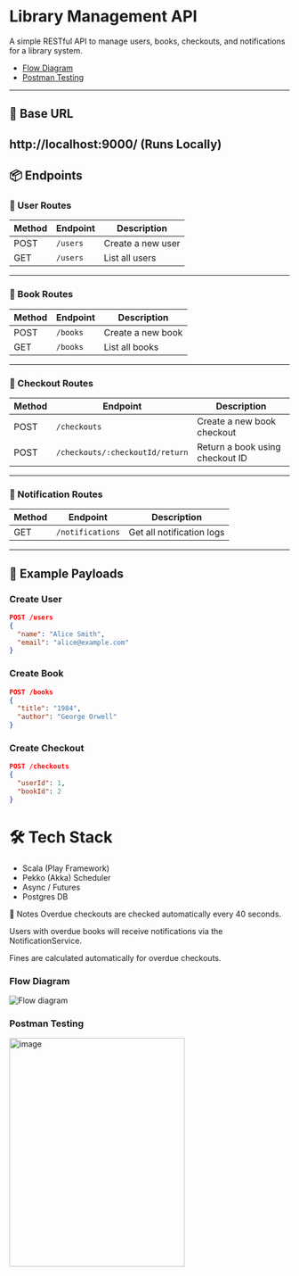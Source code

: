 
# Library Management API

A simple RESTful API to manage users, books, checkouts, and notifications for a library system.
- [Flow Diagram](#flow-diagram)
- [Postman Testing](#postman-testing)
---
## 🔗 Base URL

http://localhost:9000/ (Runs Locally)
---
## 📦 Endpoints

### 👤 User Routes

| Method | Endpoint     | Description       |
|--------|--------------|-------------------|
| POST   | `/users`     | Create a new user |
| GET    | `/users`     | List all users    |

---

### 📘 Book Routes

| Method | Endpoint     | Description         |
|--------|--------------|---------------------|
| POST   | `/books`     | Create a new book   |
| GET    | `/books`     | List all books      |

---

### 🔄 Checkout Routes

| Method | Endpoint                              | Description                          |
|--------|----------------------------------------|--------------------------------------|
| POST   | `/checkouts`                          | Create a new book checkout           |
| POST   | `/checkouts/:checkoutId/return`       | Return a book using checkout ID      |

---

### 🔔 Notification Routes

| Method | Endpoint           | Description                |
|--------|--------------------|----------------------------|
| GET    | `/notifications`   | Get all notification logs  |

---

## 🧪 Example Payloads

### Create User

```json
POST /users
{
  "name": "Alice Smith",
  "email": "alice@example.com"
}
```
### Create Book
```json
POST /books
{
  "title": "1984",
  "author": "George Orwell"
}
```

### Create Checkout
```json
POST /checkouts
{
  "userId": 1,
  "bookId": 2
}
```
# 🛠️ Tech Stack

- Scala (Play Framework)
- Pekko (Akka) Scheduler
- Async / Futures
 - Postgres DB

🚧 Notes
Overdue checkouts are checked automatically every 40 seconds.

Users with overdue books will receive notifications via the NotificationService.

Fines are calculated automatically for overdue checkouts.

### Flow Diagram
![Flow diagram](https://github.com/user-attachments/assets/8ec153cc-8859-46eb-abbd-57c67d828a15)

### Postman Testing
<img width="315" height="410" alt="image" src="https://github.com/user-attachments/assets/0b409743-5593-449a-b485-59cb67d3b14c" />

